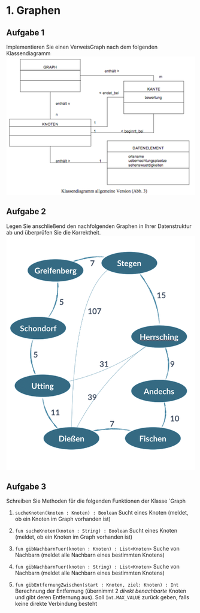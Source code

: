 # 1. Graphen
## Aufgabe 1
Implementieren Sie einen VerweisGraph nach dem folgenden Klassendiagramm
![Bild](Klassendiagramm.png)

## Aufgabe 2
Legen Sie anschließend den nachfolgenden Graphen in Ihrer Datenstruktur ab und überprüfen Sie die Korrektheit.
![Bild](Ammerseerundfahrt.png)

## Aufgabe 3
Schreiben Sie Methoden für die folgenden Funktionen der Klasse `Graph

1. `sucheKnoten(knoten : Knoten) : Boolean`
   Sucht eines Knoten (meldet, ob ein Knoten im Graph vorhanden ist)

2. `fun sucheKnoten(knoten : String) : Boolean`
   Sucht eines Knoten (meldet, ob ein Knoten im Graph vorhanden ist)
   
3. `fun gibNachbarnFuer(knoten : Knoten) : List<Knoten>`
   Suche von Nachbarn (meldet alle Nachbarn eines bestimmten Knotens)

4. `fun gibNachbarnFuer(knoten : String) : List<Knoten>`
   Suche von Nachbarn (meldet alle Nachbarn eines bestimmten Knotens)
   
6. `fun gibEntfernungZwischen(start : Knoten, ziel: Knoten) : Int`
   Berechnung der Entfernung (übernimmt 2 *direkt benachbarte* Knoten und gibt deren Entfernung aus).
   Soll `Int.MAX_VALUE` zurück geben, falls keine direkte Verbindung besteht